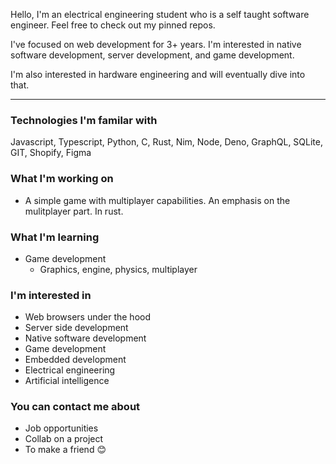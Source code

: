 Hello, I'm an electrical engineering student who is a self taught software engineer. Feel free to check out my pinned repos.

I've focused on web development for 3+ years. I'm interested in native software development, server development, and game development.

I'm also interested in hardware engineering and will eventually dive into that.

---

### Technologies I'm familar with
Javascript, Typescript, Python, C, Rust, Nim, Node, Deno, GraphQL, SQLite, GIT, Shopify, Figma

### What I'm working on
- A simple game with multiplayer capabilities. An emphasis on the mulitplayer part. In rust.

### What I'm learning
- Game development
  - Graphics, engine, physics, multiplayer

### I'm interested in
- Web browsers under the hood
- Server side development
- Native software development
- Game development
- Embedded development
- Electrical engineering
- Artificial intelligence

### You can contact me about
- Job opportunities
- Collab on a project
- To make a friend 😊
